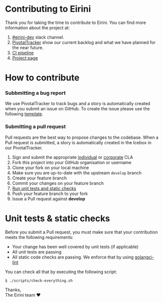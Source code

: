 # Contributing to Eirini

Thank you for taking the time to contribute to Eirini. You can find more information about the project at:
1. [#eirini-dev](https://cloudfoundry.slack.com/messages/eirini-dev) slack channel.
1. [PivotalTracker](https://www.pivotaltracker.com/n/projects/2172361) show our current backlog and what we have planned for the near future.
1. [CI pipeline](https://flintstone.ci.cf-app.com/teams/eirini/pipelines/ci)
1. [Project page](https://www.cloudfoundry.org/project-eirini/)

# How to contribute

### Subbmitting a bug report

We use PivotalTracker to track bugs and a story is automatically created when you submit an issue on GitHub. To create the issue please use the following [template](ISSUE_TEMPLATE.md).

### Submitting a pull request

Pull requests are the best way to propose changes to the codebase. When a Pull request is submitted, a story is automatically created in the Icebox in our PivotalTracker.

1. Sign and submit the appropriate [individual](https://www.cloudfoundry.org/wp-content/uploads/2017/01/CFF_Individual_CLA.pdf) or [corporate](https://www.cloudfoundry.org/wp-content/uploads/2017/01/CFF_Corporate_CLA.pdf) CLA
1. Fork this project into your GitHub organisation or username
1. Clone your fork on your local machine
1. Make sure you are up-to-date with the upstream `develop` branch
1. Create your feature branch
1. Commit your changes on your feature branch
1. [Run unit tests and static checks](#unit-tests--static-checks)
1. Push your feature branch to your fork
1. Issue a Pull request against **develop**

# Unit tests & static checks

Before you submit a Pull request, you must make sure that your contribution meets the following requirements:
* Your change has been well covered by unit tests (if applicable)
* All unit tests are passing
* All static code checks are passing. We enforce that by using [golangci-lint](https://github.com/golangci/golangci-lint#install)

You can check all that by executing the following script:

`$ ./scripts/check-everything.sh`

Thanks,<br/>
The Eirini team :heart:
